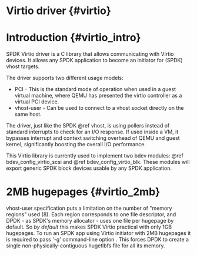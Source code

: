 # Virtio driver {#virtio}

# Introduction {#virtio_intro}

SPDK Virtio driver is a C library that allows communicating with Virtio devices.
It allows any SPDK application to become an initiator for (SPDK) vhost targets.

The driver supports two different usage models:

* PCI - This is the standard mode of operation when used in a guest virtual
  machine, where QEMU has presented the virtio controller as a virtual PCI device.
* vhost-user - Can be used to connect to a vhost socket directly on the same host.

The driver, just like the SPDK @ref vhost, is using pollers instead of standard
interrupts to check for an I/O response. If used inside a VM, it bypasses interrupt
and context switching overhead of QEMU and guest kernel, significantly boosting
the overall I/O performance.

This Virtio library is currently used to implement two bdev modules:
@ref bdev_config_virtio_scsi and @ref bdev_config_virtio_blk.
These modules will export generic SPDK block devices usable by any SPDK application.

# 2MB hugepages {#virtio_2mb}

vhost-user specification puts a limitation on the number of "memory regions" used (8).
Each region corresponds to one file descriptor, and DPDK - as SPDK's memory allocator -
uses one file per hugepage by default. So *by default* this makes SPDK Virtio practical
with only 1GB hugepages. To run an SPDK app using Virtio initiator with 2MB hugepages
it is required to pass '-g' command-line option . This forces DPDK to create a single
non-physically-contiguous hugetlbfs file for all its memory.

